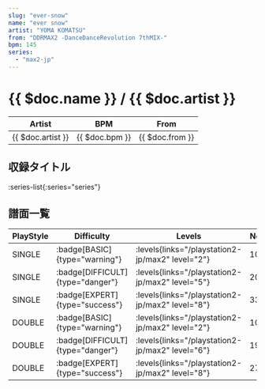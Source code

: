 ```yaml
---
slug: "ever-snow"
name: "ever snow"
artist: "YOMA KOMATSU"
from: "DDRMAX2 -DanceDanceRevolution 7thMIX-"
bpm: 145
series:
  - "max2-jp"
---
```


# {{ $doc.name }} / {{ $doc.artist }}

|Artist|BPM|From|
|------|---|----|
|{{ $doc.artist }}|{{ $doc.bpm }}|{{ $doc.from }}|

## 収録タイトル

:series-list{:series="series"}

## 譜面一覧

|PlayStyle|Difficulty|Levels|Notes|Movie|
|---------|----------|------|-----|-----|
|SINGLE| :badge[BASIC]{type="warning"}| :levels{links="/playstation2-jp/max2" level="2"}|100/7||
|SINGLE| :badge[DIFFICULT]{type="danger"}| :levels{links="/playstation2-jp/max2" level="5"}|209/5||
|SINGLE| :badge[EXPERT]{type="success"}| :levels{links="/playstation2-jp/max2" level="8"}|334/5||
|DOUBLE| :badge[BASIC]{type="warning"}| :levels{links="/playstation2-jp/max2" level="2"}|103/6||
|DOUBLE| :badge[DIFFICULT]{type="danger"}| :levels{links="/playstation2-jp/max2" level="6"}|192/8||
|DOUBLE| :badge[EXPERT]{type="success"}| :levels{links="/playstation2-jp/max2" level="8"}|272/8||
